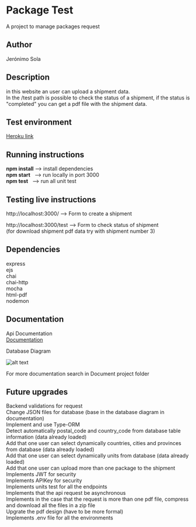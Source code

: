 # Package Test

A project to manage packages request 


## Author

Jerónimo Sola


## Description

in this website an user can upload a shipment data.  
In the /test path is possible to check the status of a shipment, if the status is "completed" you can get a pdf file with the shipment data.


## Test environment

[Heroku link](https://testpackage123.herokuapp.com)


## Running instructions

**npm install** --> install dependencies  
**npm start** &nbsp; --> run locally in port 3000  
**npm test** &nbsp; --> run all unit test


## Testing live instructions

http://localhost:3000/ --> Form to create a shipment

http://localhost:3000/test --> Form to check status of shipment   
(for download shipment pdf data try with shipment number 3)


## Dependencies

express  
ejs  
chai  
chai-http  
mocha  
html-pdf  
nodemon  


## Documentation

Api Documentation  
[Documentation](https://app.swaggerhub.com/apis-docs/cuchujero/packageAPI2/1.0.0)


Database Diagram

![alt text](https://i.ibb.co/hRdNcD6/bd-image.png)


For more documentation search in Document project folder


## Future upgrades

Backend validations for request  
Change JSON files for database (base in the database diagram in documentation)  
Implement and use Type-ORM  
Detect automatically postal_code and country_code from database table information (data already loaded)  
Add that one user can select dynamically countries, cities and provinces from database (data already loaded)  
Add that one user can select dynamically units from database (data already loaded)  
Add that one user can upload more than one package to the shipment  
Implements JWT for security  
Implements APIKey for security  
Implements units test for all the endpoints  
Implements that the api request be asynchronous  
Implements in the case that the request is more than one pdf file, compress and download all the files in a zip file  
Upgrate the pdf design (have to be more formal)   
Implements .env file for all the environments  


